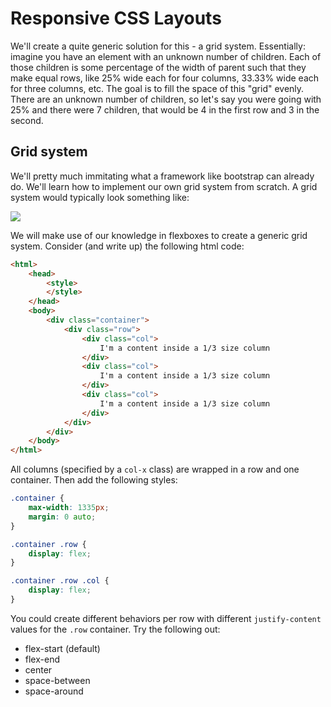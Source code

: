 # Responsive CSS Layouts

We'll create a quite generic solution for this - a grid system. Essentially: imagine you have an element with an unknown number of children. Each of those children is some percentage of the width of parent such that they make equal rows, like 25% wide each for four columns, 33.33% wide each for three columns, etc. The goal is to fill the space of this "grid" evenly. There are an unknown number of children, so let's say you were going with 25% and there were 7 children, that would be 4 in the first row and 3 in the second.

## Grid system

We'll pretty much immitating what a framework like bootstrap can already do. We'll learn how to implement our own grid system from scratch. A grid system would typically look something like:

![](https://a8q8p3f5.stackpathcdn.com/wp-content/uploads/2015/07/Bootstrap-grid.png)

We will make use of our knowledge in flexboxes to create a generic grid system. Consider (and write up) the following html code:

```html
<html>
    <head>
        <style>
        </style>
    </head>
    <body>
        <div class="container">
            <div class="row">
                <div class="col">
                    I'm a content inside a 1/3 size column
                </div>
                <div class="col">
                    I'm a content inside a 1/3 size column
                </div>
                <div class="col">
                    I'm a content inside a 1/3 size column
                </div>
            </div>
        </div>
    </body>
</html>
```

All columns (specified by a `col-x` class) are wrapped in a row and one container. Then add the following styles:

```css
.container {
    max-width: 1335px;
    margin: 0 auto;
}

.container .row {
    display: flex;
}

.container .row .col {
    display: flex;
}
```

You could create different behaviors per row with different `justify-content` values for the `.row` container. Try the following out:

- flex-start (default)
- flex-end
- center
- space-between
- space-around